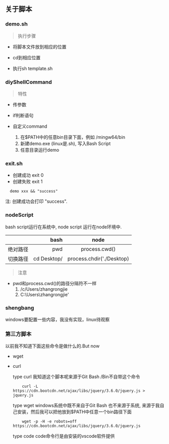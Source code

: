 ## 关于脚本

### demo.sh

> 执行步骤

+ 将脚本文件放到相应的位置

+ cd到相应位置

+ 执行sh template.sh

### diyShellCommand

> 特性

+ 传参数

+ if判断语句

+ 自定义command 
   
   1. 在$PATH中的任意bin目录下面，例如 /mingw64/bin
   2. 新建demo.exe (linux是.sh), 写入Bash Script
   3. 任意目录运行demo

### exit.sh

+ 创建成功 exit 0
+ 创建失败 exit 1

```
  demo xxx && "success"
```

注: 创建成功会打印 "success".

### nodeScript

bash script运行在系统中, node script 运行在node环境中.

|         | bash    |  node  |
| --------   | -----:   | :----: |
| 绝对路径        | pwd      |   process.cwd()    |
| 切换路径        | cd Desktop/      |   process.chdir('./Desktop)    |
  
> 注意

+ pwd和process.cwd()的路径分隔符不一样
    1. /c/Users/zhangrongjie
    2. C:\\Users\\zhangrongjie'
    
### shengbang

windows要配置一些内容，我没有实现，linux待观察

### 第三方脚本

以前我不知道下面这些命令是做什么的.But now

+ wget

+ curl

    type curl 我知道这个脚本呢来源于Git Bash /Bin不自带这个命令
    
    ```
        curl -L https://cdn.bootcdn.net/ajax/libs/jquery/3.6.0/jquery.js > jquery.js
    ```
    
    type wget windows系统中既不来自于Git Bash 也不来源于系统, 来源于我自己安装，然后我可以把他放到$PATH中任意一个bin路径下面
     
    ```
        wget -p -H -e robots=off https://cdn.bootcdn.net/ajax/libs/jquery/3.6.0/jquery.js
    ```
    type code code命令行是由安装的vscode软件提供
